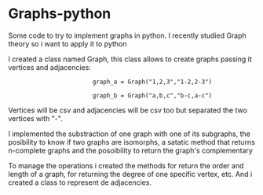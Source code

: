 # Graphs-python
Some code to try to implement graphs in python. I recently studied Graph theory so i want to apply it to python

I created a class named Graph, this class allows to create graphs passing it vertices and adjacencies:

                            graph_a = Graph("1,2,3","1-2,2-3") 
                            
                            graph_b = Graph("a,b,c","b-c,a-c")
                            
Vertices will be csv and adjacencies will be csv too but separated the two vertices with "-".

I implemented the substraction of one graph with one of its subgraphs, the posibility to know if two 
graphs are isomorphs, a satatic method that returns n-complete graphs and the posoibility to return the graph's complementary

To manage the operations i created the methods for return the order and length of a graph, for returning the degree of one specific vertex, etc.
And i created a class to represent de adjacencies.

